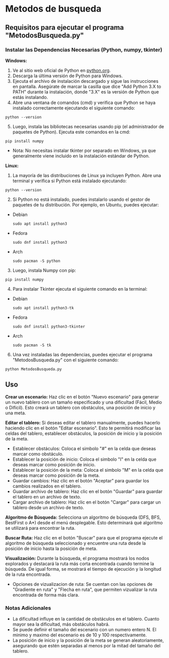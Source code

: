 # Metodos de busqueda

## Requisitos para ejecutar el programa "MetodosBusqueda.py"

### Instalar las Dependencias Necesarias (Python, numpy, tkinter)

**Windows:**
1. Ve al sitio web oficial de Python en [python.org](https://www.python.org/).
2. Descarga la última versión de Python para Windows.
3. Ejecuta el archivo de instalación descargado y sigue las instrucciones en pantalla. Asegúrate de marcar la casilla que dice "Add Python 3.X to PATH" durante la instalación, donde "3.X" es la versión de Python que estás instalando.
4. Abre una ventana de comandos (cmd) y verifica que Python se haya instalado correctamente ejecutando el siguiente comando:
```
python --version
```
5. Luego, instala las bibliotecas necesarias usando pip (el administrador de paquetes de Python). Ejecuta este comandos en la cmd:
```
pip install numpy
```
- Nota: No necesitas instalar tkinter por separado en Windows, ya que generalmente viene incluido en la instalación estándar de Python.

**Linux:**
1. La mayoría de las distribuciones de Linux ya incluyen Python. Abre una terminal y verifica si Python está instalado ejecutando:
```
python --version
```
2. Si Python no está instalado, puedes instalarlo usando el gestor de paquetes de tu distribución. Por ejemplo, en Ubuntu, puedes ejecutar:
- Debian
  ```
  sudo apt install python3
  ```
- Fedora
  ```
  sudo dnf install python3
  ```
- Arch
  ```
  sudo pacman -S python
  ```
3. Luego, instala Numpy con pip:
```
pip install numpy
```
4. Para instalar Tkinter ejecuta el siguiente comando en la terminal:
- Debian
  ```
  sudo apt install python3-tk
  ```
- Fedora
  ```
  sudo dnf install python3-tkinter
  ```
- Arch
  ```
  sudo pacman -S tk
  ```

6. Una vez instaladas las dependencias, puedes ejecutar el programa "MetodosBusqueda.py" con el siguiente comando:
```
python MetodosBusqueda.py
```

## Uso

**Crear un escenario:** Haz clic en el botón "Nuevo escenario" para generar un nuevo tablero con un tamaño especificado y una dificultad (Fácil, Medio o Difícil). Esto creará un tablero con obstáculos, una posición de inicio y una meta.

**Editar el tablero:** Si deseas editar el tablero manualmente, puedes hacerlo haciendo clic en el botón "Editar escenario". Esto te permitirá modificar las celdas del tablero, establecer obstáculos, la posición de inicio y la posición de la meta.

- Establecer obstáculos: Coloca el simbolo "#" en la celda que deseas marcar como obstáculo.
- Establecer la posición de inicio: Coloca el simbolo "I" en la celda que deseas marcar como posición de inicio.
- Establecer la posición de la meta: Coloca el simbolo "M" en la celda que deseas marcar como posición de la meta.
- Guardar cambios: Haz clic en el botón "Aceptar" para guardar los cambios realizados en el tablero.
- Guardar archivo de tablero: Haz clic en el botón "Guardar" para guardar el tablero en un archivo de texto.
- Cargar archivo de tablero: Haz clic en el botón "Cargar" para cargar un tablero desde un archivo de texto.

**Algoritmo de Búsqueda:** Selecciona un algoritmo de búsqueda (DFS, BFS, BestFirst o A*) desde el menú desplegable. Esto determinará qué algoritmo se utilizará para encontrar la ruta.

**Buscar Ruta:** Haz clic en el botón "Buscar" para que el programa ejecute el algoritmo de búsqueda seleccionado y encuentre una ruta desde la posición de inicio hasta la posición de meta.

**Visualización:** Durante la búsqueda, el programa mostrará los nodos explorados y destacará la ruta más corta encontrada cuando termine la búsqueda. De igual forma, se mostrará el tiempo de ejecución y la longitud de la ruta encontrada.

- Opciones de vizualizacion de ruta: Se cuentan con las opciones de "Gradiente en ruta" y "Flecha en ruta", que permiten vizualizar la ruta encontrada de forma más clara.

### Notas Adicionales

- La dificultad influye en la cantidad de obstáculos en el tablero. Cuanto mayor sea la dificultad, más obstáculos habrá.
- Se puede definir el tamaño del escenario con un numero entero N. El minimo y maximo del escenario es de 10 y 100 respectivamente.
- La posición de inicio y la posición de la meta se generan aleatoriamente, asegurando que estén separadas al menos por la mitad del tamaño del tablero.

